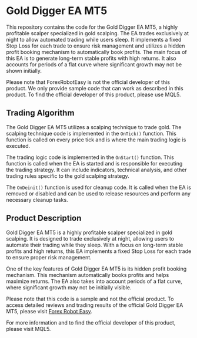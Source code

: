 # Gold Digger EA MT5

This repository contains the code for the Gold Digger EA MT5, a highly profitable scalper specialized in gold scalping. The EA trades exclusively at night to allow automated trading while users sleep. It implements a fixed Stop Loss for each trade to ensure risk management and utilizes a hidden profit booking mechanism to automatically book profits. The main focus of this EA is to generate long-term stable profits with high returns. It also accounts for periods of a flat curve where significant growth may not be shown initially.

Please note that ForexRobotEasy is not the official developer of this product. We only provide sample code that can work as described in this product. To find the official developer of this product, please use MQL5.

## Trading Algorithm

The Gold Digger EA MT5 utilizes a scalping technique to trade gold. The scalping technique code is implemented in the `OnTick()` function. This function is called on every price tick and is where the main trading logic is executed.

The trading logic code is implemented in the `OnStart()` function. This function is called when the EA is started and is responsible for executing the trading strategy. It can include indicators, technical analysis, and other trading rules specific to the gold scalping strategy.

The `OnDeinit()` function is used for cleanup code. It is called when the EA is removed or disabled and can be used to release resources and perform any necessary cleanup tasks.

## Product Description

Gold Digger EA MT5 is a highly profitable scalper specialized in gold scalping. It is designed to trade exclusively at night, allowing users to automate their trading while they sleep. With a focus on long-term stable profits and high returns, this EA implements a fixed Stop Loss for each trade to ensure proper risk management.

One of the key features of Gold Digger EA MT5 is its hidden profit booking mechanism. This mechanism automatically books profits and helps maximize returns. The EA also takes into account periods of a flat curve, where significant growth may not be initially visible.

Please note that this code is a sample and not the official product. To access detailed reviews and trading results of the official Gold Digger EA MT5, please visit [Forex Robot Easy](https://forexroboteasy.com/forex-robot-review/review-gold-digger-ea-mt5-a-profitable-forex-software-for-night-scalping/).

For more information and to find the official developer of this product, please visit MQL5.
